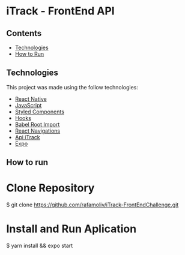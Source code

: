 # iTrack - FrontEnd API

## Contents

- [Technologies](#computer-technologies)
- [How to Run](#construction_worker-how-to-run)

## Technologies

This project was made using the follow technologies:

- [React Native](https://reactnative.dev/)
- [JavaScript](https://devdocs.io/javascript/)
- [Styled Components](https://styled-components.com/)
- [Hooks](https://pt-br.reactjs.org/docs/hooks-intro.html)
- [Babel Root Import](https://www.npmjs.com/package/babel-plugin-root-import)
- [React Navigations](https://reactnavigation.org/)
- [Api iTrack](http://www15.itrack.com.br/recruitmentpositionapi/vehicles)
- [Expo](https://expo.io/)

## How to run

# Clone Repository

\$ git clone https://github.com/rafamoliv/iTrack-FrontEndChallenge.git

# Install and Run Aplication

\$ yarn install && expo start
